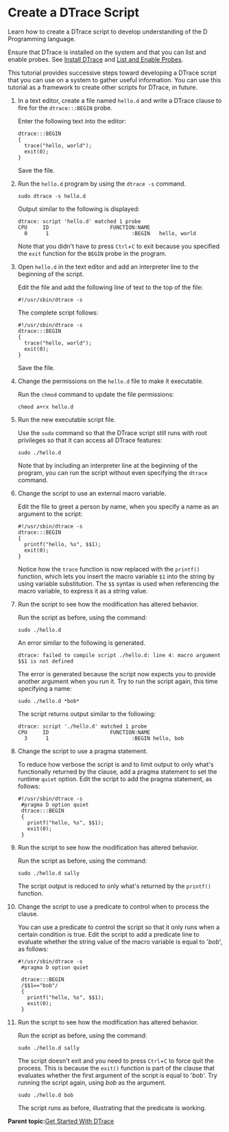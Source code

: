 
# Create a DTrace Script <a id="dt_create_script">

Learn how to create a DTrace script to develop understanding of the D Programming language.

Ensure that DTrace is installed on the system and that you can list and enable probes. See [Install DTrace](../how-to/dtrace-howto-install-dtrace.md) and [List and Enable Probes](../how-to/dtrace-howto-list-and-enable-probes.md).

This tutorial provides successive steps toward developing a DTrace script that you can use on a system to gather useful information. You can use this tutorial as a framework to create other scripts for DTrace, in future.

1.  In a text editor, create a file named `hello.d` and write a DTrace clause to fire for the `dtrace:::BEGIN` probe.

    Enter the following text into the editor:

    ```
    dtrace:::BEGIN
    {
      trace("hello, world");
      exit(0);
    }
    ```

    Save the file.

2.  Run the `hello.d` program by using the `dtrace -s` command.

    ```
    sudo dtrace -s hello.d
    ```

    Output similar to the following is displayed:

    ```
    dtrace: script 'hello.d' matched 1 probe
    CPU     ID                    FUNCTION:NAME
      0      1                           :BEGIN   hello, world    
    ```

    Note that you didn't have to press `Ctrl`+`C` to exit because you specified the `exit` function for the `BEGIN` probe in the program.

3.  Open `hello.d` in the text editor and add an interpreter line to the beginning of the script.

    Edit the file and add the following line of text to the top of the file:

    ```
    #!/usr/sbin/dtrace -s
    ```

    The complete script follows:

    ```
    #!/usr/sbin/dtrace -s
    dtrace:::BEGIN
    {
      trace("hello, world");
      exit(0);
    }
    ```

    Save the file.

4.  Change the permissions on the `hello.d` file to make it executable.

    Run the `chmod` command to update the file permissions:

    ```
    chmod a+rx hello.d
    ```

5.  Run the new executable script file.

    Use the `sudo` command so that the DTrace script still runs with root privileges so that it can access all DTrace features:

    ```
    sudo ./hello.d
    ```

    Note that by including an interpreter line at the beginning of the program, you can run the script without even specifying the `dtrace` command.

6.  Change the script to use an external macro variable.

    Edit the file to greet a person by name, when you specify a name as an argument to the script:

    ```
    #!/usr/sbin/dtrace -s
    dtrace:::BEGIN
    {
      printf("hello, %s", $$1);
      exit(0);
    }
    ```

    Notice how the `trace` function is now replaced with the `printf()` function, which lets you insert the macro variable `$1` into the string by using variable substitution. The `$$` syntax is used when referencing the macro variable, to express it as a string value.

7.  Run the script to see how the modification has altered behavior.

    Run the script as before, using the command:

    ```
    sudo ./hello.d
    ```

    An error similar to the following is generated.

    ```
    dtrace: failed to compile script ./hello.d: line 4: macro argument $$1 is not defined
    ```

    The error is generated because the script now expects you to provide another argument when you run it. Try to run the script again, this time specifying a name:

    ```
    sudo ./hello.d *bob*
    ```

    The script returns output similar to the following:

    ```
    dtrace: script './hello.d' matched 1 probe
    CPU     ID                    FUNCTION:NAME
      3      1                           :BEGIN hello, bob
    ```

8.  Change the script to use a pragma statement.

    To reduce how verbose the script is and to limit output to only what's functionally returned by the clause, add a pragma statement to set the runtime `quiet` option. Edit the script to add the pragma statement, as follows:

    ```
    #!/usr/sbin/dtrace -s
     #pragma D option quiet
     dtrace:::BEGIN
     {
       printf("hello, %s", $$1);
       exit(0);
     }
    ```

9.  Run the script to see how the modification has altered behavior.

    Run the script as before, using the command:

    ```
    sudo ./hello.d sally
    ```

    The script output is reduced to only what's returned by the `printf()` function.

10. Change the script to use a predicate to control when to process the clause.

    You can use a predicate to control the script so that it only runs when a certain condition is true. Edit the script to add a predicate line to evaluate whether the string value of the macro variable is equal to '*bob*', as follows:

    ```
    #!/usr/sbin/dtrace -s
     #pragma D option quiet
    
     dtrace:::BEGIN
     /$$1=="bob"/
     {
       printf("hello, %s", $$1);
       exit(0);
     }
    ```

11. Run the script to see how the modification has altered behavior.

    Run the script as before, using the command:

    ```
    sudo ./hello.d sally
    ```

    The script doesn't exit and you need to press `Ctrl`+`C` to force quit the process. This is because the `exit()` function is part of the clause that evaluates whether the first argument of the script is equal to '*bob*'. Try running the script again, using *bob* as the argument.

    ```
    sudo ./hello.d bob
    ```

    The script runs as before, illustrating that the predicate is working.


**Parent topic:**[Get Started With DTrace](../how-to/dtrace-guide.md)

